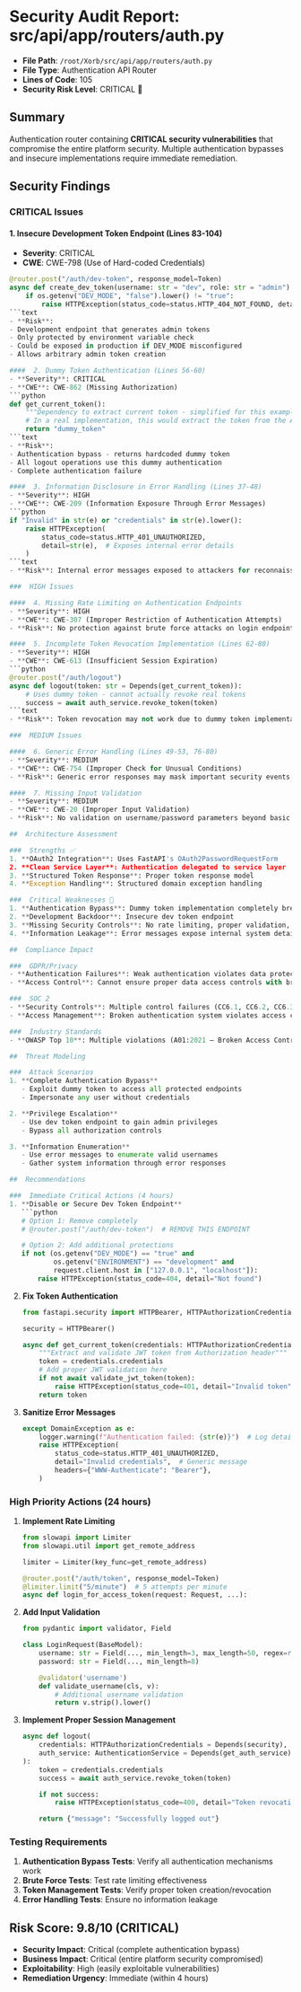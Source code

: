 # Security Audit Report: src/api/app/routers/auth.py

- **File Path**: `/root/Xorb/src/api/app/routers/auth.py`
- **File Type**: Authentication API Router
- **Lines of Code**: 105
- **Security Risk Level**: CRITICAL 🚨

##  Summary

Authentication router containing **CRITICAL security vulnerabilities** that compromise the entire platform security. Multiple authentication bypasses and insecure implementations require immediate remediation.

##  Security Findings

###  CRITICAL Issues

####  1. Insecure Development Token Endpoint (Lines 83-104)
- **Severity**: CRITICAL
- **CWE**: CWE-798 (Use of Hard-coded Credentials)
```python
@router.post("/auth/dev-token", response_model=Token)
async def create_dev_token(username: str = "dev", role: str = "admin"):
    if os.getenv("DEV_MODE", "false").lower() != "true":
        raise HTTPException(status_code=status.HTTP_404_NOT_FOUND, detail="Not found")
```text
- **Risk**:
- Development endpoint that generates admin tokens
- Only protected by environment variable check
- Could be exposed in production if DEV_MODE misconfigured
- Allows arbitrary admin token creation

####  2. Dummy Token Authentication (Lines 56-60)
- **Severity**: CRITICAL
- **CWE**: CWE-862 (Missing Authorization)
```python
def get_current_token():
    """Dependency to extract current token - simplified for this example"""
    # In a real implementation, this would extract the token from the Authorization header
    return "dummy_token"
```text
- **Risk**:
- Authentication bypass - returns hardcoded dummy token
- All logout operations use this dummy authentication
- Complete authentication failure

####  3. Information Disclosure in Error Handling (Lines 37-48)
- **Severity**: HIGH
- **CWE**: CWE-209 (Information Exposure Through Error Messages)
```python
if "Invalid" in str(e) or "credentials" in str(e).lower():
    raise HTTPException(
        status_code=status.HTTP_401_UNAUTHORIZED,
        detail=str(e),  # Exposes internal error details
    )
```text
- **Risk**: Internal error messages exposed to attackers for reconnaissance.

###  HIGH Issues

####  4. Missing Rate Limiting on Authentication Endpoints
- **Severity**: HIGH
- **CWE**: CWE-307 (Improper Restriction of Authentication Attempts)
- **Risk**: No protection against brute force attacks on login endpoint.

####  5. Incomplete Token Revocation Implementation (Lines 62-80)
- **Severity**: HIGH
- **CWE**: CWE-613 (Insufficient Session Expiration)
```python
@router.post("/auth/logout")
async def logout(token: str = Depends(get_current_token)):
    # Uses dummy token - cannot actually revoke real tokens
    success = await auth_service.revoke_token(token)
```text
- **Risk**: Token revocation may not work due to dummy token implementation.

###  MEDIUM Issues

####  6. Generic Error Handling (Lines 49-53, 76-80)
- **Severity**: MEDIUM
- **CWE**: CWE-754 (Improper Check for Unusual Conditions)
- **Risk**: Generic error responses may mask important security events.

####  7. Missing Input Validation
- **Severity**: MEDIUM
- **CWE**: CWE-20 (Improper Input Validation)
- **Risk**: No validation on username/password parameters beyond basic OAuth2 form.

##  Architecture Assessment

###  Strengths ✅
1. **OAuth2 Integration**: Uses FastAPI's OAuth2PasswordRequestForm
2. **Clean Service Layer**: Authentication delegated to service layer
3. **Structured Token Response**: Proper token response model
4. **Exception Handling**: Structured domain exception handling

###  Critical Weaknesses 🚨
1. **Authentication Bypass**: Dummy token implementation completely breaks security
2. **Development Backdoor**: Insecure dev token endpoint
3. **Missing Security Controls**: No rate limiting, proper validation, or session management
4. **Information Leakage**: Error messages expose internal system details

##  Compliance Impact

###  GDPR/Privacy
- **Authentication Failures**: Weak authentication violates data protection principles
- **Access Control**: Cannot ensure proper data access controls with broken authentication

###  SOC 2
- **Security Controls**: Multiple control failures (CC6.1, CC6.2, CC6.3)
- **Access Management**: Broken authentication system violates access control requirements

###  Industry Standards
- **OWASP Top 10**: Multiple violations (A01:2021 – Broken Access Control, A07:2021 – Identification and Authentication Failures)

##  Threat Modeling

###  Attack Scenarios
1. **Complete Authentication Bypass**
   - Exploit dummy token to access all protected endpoints
   - Impersonate any user without credentials

2. **Privilege Escalation**
   - Use dev token endpoint to gain admin privileges
   - Bypass all authorization controls

3. **Information Enumeration**
   - Use error messages to enumerate valid usernames
   - Gather system information through error responses

##  Recommendations

###  Immediate Critical Actions (4 hours)
1. **Disable or Secure Dev Token Endpoint**
   ```python
   # Option 1: Remove completely
   # @router.post("/auth/dev-token")  # REMOVE THIS ENDPOINT

   # Option 2: Add additional protections
   if not (os.getenv("DEV_MODE") == "true" and
           os.getenv("ENVIRONMENT") == "development" and
           request.client.host in ["127.0.0.1", "localhost"]):
       raise HTTPException(status_code=404, detail="Not found")
   ```

2. **Fix Token Authentication**
   ```python
   from fastapi.security import HTTPBearer, HTTPAuthorizationCredentials

   security = HTTPBearer()

   async def get_current_token(credentials: HTTPAuthorizationCredentials = Depends(security)):
       """Extract and validate JWT token from Authorization header"""
       token = credentials.credentials
       # Add proper JWT validation here
       if not await validate_jwt_token(token):
           raise HTTPException(status_code=401, detail="Invalid token")
       return token
   ```

3. **Sanitize Error Messages**
   ```python
   except DomainException as e:
       logger.warning(f"Authentication failed: {str(e)}")  # Log details
       raise HTTPException(
           status_code=status.HTTP_401_UNAUTHORIZED,
           detail="Invalid credentials",  # Generic message
           headers={"WWW-Authenticate": "Bearer"},
       )
   ```

###  High Priority Actions (24 hours)
1. **Implement Rate Limiting**
   ```python
   from slowapi import Limiter
   from slowapi.util import get_remote_address

   limiter = Limiter(key_func=get_remote_address)

   @router.post("/auth/token", response_model=Token)
   @limiter.limit("5/minute")  # 5 attempts per minute
   async def login_for_access_token(request: Request, ...):
   ```

2. **Add Input Validation**
   ```python
   from pydantic import validator, Field

   class LoginRequest(BaseModel):
       username: str = Field(..., min_length=3, max_length=50, regex=r'^[a-zA-Z0-9_.-]+$')
       password: str = Field(..., min_length=8)

       @validator('username')
       def validate_username(cls, v):
           # Additional username validation
           return v.strip().lower()
   ```

3. **Implement Proper Session Management**
   ```python
   async def logout(
       credentials: HTTPAuthorizationCredentials = Depends(security),
       auth_service: AuthenticationService = Depends(get_auth_service)
   ):
       token = credentials.credentials
       success = await auth_service.revoke_token(token)

       if not success:
           raise HTTPException(status_code=400, detail="Token revocation failed")

       return {"message": "Successfully logged out"}
   ```

###  Testing Requirements
1. **Authentication Bypass Tests**: Verify all authentication mechanisms work
2. **Brute Force Tests**: Test rate limiting effectiveness
3. **Token Management Tests**: Verify proper token creation/revocation
4. **Error Handling Tests**: Ensure no information leakage

##  Risk Score: 9.8/10 (CRITICAL)
- **Security Impact**: Critical (complete authentication bypass)
- **Business Impact**: Critical (entire platform security compromised)
- **Exploitability**: High (easily exploitable vulnerabilities)
- **Remediation Urgency**: Immediate (within 4 hours)